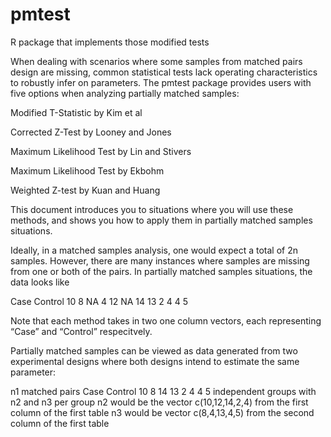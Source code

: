 # pmtest
R package that implements those modified tests

When dealing with scenarios where some samples from matched pairs design are missing, common statistical tests lack operating characteristics to robustly infer on parameters. The pmtest package provides users with five options when analyzing partially matched samples:


Modified T-Statistic by Kim et al

Corrected Z-Test by Looney and Jones

Maximum Likelihood Test by Lin and Stivers

Maximum Likelihood Test by Ekbohm

Weighted Z-test by Kuan and Huang

This document introduces you to situations where you will use these methods, and shows you how to apply them in partially matched samples situations.


Ideally, in a matched samples analysis, one would expect a total of 2n samples. However, there are many instances where samples are missing from one or both of the pairs. In partially matched samples situations, the data looks like

Case	Control
10	8
NA	4
12	NA
14	13
2	4
4	5

Note that each method takes in two one column vectors, each representing “Case” and “Control” respecitvely.

Partially matched samples can be viewed as data generated from two experimental designs where both designs intend to estimate the same parameter:

n1 matched pairs
Case	Control
10	8
14	13
2	4
4	5
independent groups with n2 and n3 per group
n2 would be the vector c(10,12,14,2,4) from the first column of the first table
n3 would be vector c(8,4,13,4,5) from the second column of the first table
